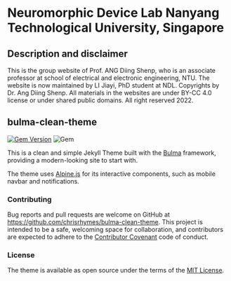 # Neuromorphic Device Lab  Nanyang Technological University, Singapore

## Description and disclaimer

This is the group website of Prof. ANG Diing Shenp, who is an associate professor at school of electrical and electronic engineering, NTU.
The website is now maintained by LI Jiayi, PhD student at NDL. Copyrights by Dr. Ang Diing Shenp. All materials in the websites are under BY-CC 4.0 license or under shared public domains. All right reserved 2022.

## bulma-clean-theme

[![Gem Version](https://badge.fury.io/rb/bulma-clean-theme.svg)](https://badge.fury.io/rb/bulma-clean-theme)
![Gem](https://img.shields.io/gem/dt/bulma-clean-theme.svg)

This is a clean and simple Jekyll Theme built with the [Bulma](https://bulma.io/) framework, providing a modern-looking site to start with. 

The theme uses [Alpine.js](https://github.com/alpinejs/alpine) for its interactive components, such as mobile navbar and notifications.

### Contributing

Bug reports and pull requests are welcome on GitHub at https://github.com/chrisrhymes/bulma-clean-theme. This project is intended to be a safe, welcoming space for collaboration, and contributors are expected to adhere to the [Contributor Covenant](http://contributor-covenant.org) code of conduct.

### License

The theme is available as open source under the terms of the [MIT License](https://opensource.org/licenses/MIT).

